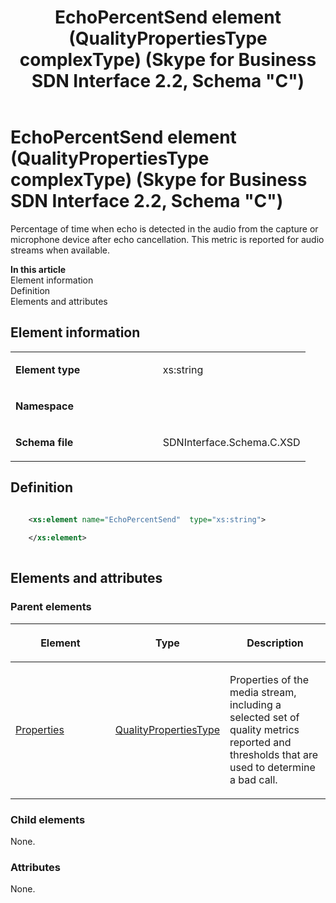 ﻿---
title: EchoPercentSend element (QualityPropertiesType complexType) (Skype for Business SDN Interface 2.2, Schema "C")
TOCTitle: EchoPercentSend element
ms:assetid: acd3ed18-ec25-9832-9ba5-82cd9206bc76
ms:mtpsurl: https://msdn.microsoft.com/en-us/library/Mt404752(v=office.16)
ms:contentKeyID: 68250665
ms.date: 08/24/2015
mtps_version: v=office.16
dev_langs:
- xml
---

# EchoPercentSend element (QualityPropertiesType complexType) (Skype for Business SDN Interface 2.2, Schema \"C\")

Percentage of time when echo is detected in the audio from the capture or microphone device after echo cancellation. This metric is reported for audio streams when available.

**In this article**  
Element information  
Definition  
Elements and attributes  

## Element information

<table>
<colgroup>
<col style="width: 50%" />
<col style="width: 50%" />
</colgroup>
<tbody>
<tr class="odd">
<td><p><strong>Element type</strong></p></td>
<td><p>xs:string</p></td>
</tr>
<tr class="even">
<td><p><strong>Namespace</strong></p></td>
<td><p></p></td>
</tr>
<tr class="odd">
<td><p><strong>Schema file</strong></p></td>
<td><p>SDNInterface.Schema.C.XSD</p></td>
</tr>
</tbody>
</table>


## Definition

``` xml

    <xs:element name="EchoPercentSend"  type="xs:string">
    
    </xs:element>
  
```

## Elements and attributes

### Parent elements

<table>
<colgroup>
<col style="width: 33%" />
<col style="width: 33%" />
<col style="width: 33%" />
</colgroup>
<thead>
<tr class="header">
<th><p>Element</p></th>
<th><p>Type</p></th>
<th><p>Description</p></th>
</tr>
</thead>
<tbody>
<tr class="odd">
<td><p><a href="properties-element-qualitytype-complextype-skype-for-business-sdn-interface-2-2-schema-c.md">Properties</a></p></td>
<td><p><a href="qualitypropertiestype-complextype-skype-for-business-sdn-interface-2-2-schema-c.md">QualityPropertiesType</a></p></td>
<td><p>Properties of the media stream, including a selected set of quality metrics reported and thresholds that are used to determine a bad call.</p></td>
</tr>
</tbody>
</table>


### Child elements

None.

### Attributes

None.

